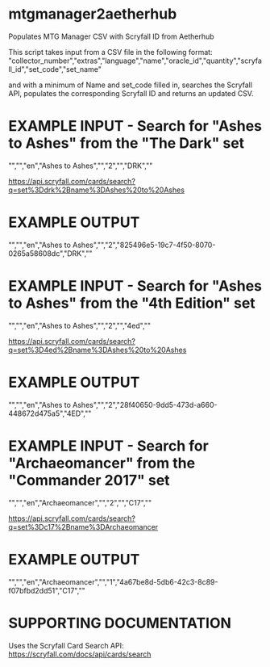 # mtgmanager2aetherhub
Populates MTG Manager CSV with Scryfall ID from Aetherhub

This script takes input from a CSV file in the following format:
"collector_number","extras","language","name","oracle_id","quantity","scryfall_id","set_code","set_name"

and with a minimum of Name and set_code filled in, searches the Scryfall API, populates the corresponding Scryfall ID and returns an updated CSV.

# EXAMPLE INPUT - Search for "Ashes to Ashes" from the "The Dark" set
"","","en","Ashes to Ashes","","2","","DRK",""

https://api.scryfall.com/cards/search?q=set%3Ddrk%2Bname%3DAshes%20to%20Ashes

# EXAMPLE OUTPUT
"","","en","Ashes to Ashes","","2","825496e5-19c7-4f50-8070-0265a58608dc","DRK",""

# EXAMPLE INPUT - Search for "Ashes to Ashes" from the "4th Edition" set
"","","en","Ashes to Ashes","","2","","4ed",""

https://api.scryfall.com/cards/search?q=set%3D4ed%2Bname%3DAshes%20to%20Ashes

# EXAMPLE OUTPUT
"","","en","Ashes to Ashes","","2","28f40650-9dd5-473d-a660-448672d475a5","4ED",""


# EXAMPLE INPUT - Search for "Archaeomancer" from the "Commander 2017" set
"","","en","Archaeomancer","","2","","C17",""

https://api.scryfall.com/cards/search?q=set%3Dc17%2Bname%3DArchaeomancer

# EXAMPLE OUTPUT
"","","en","Archaeomancer","","1","4a67be8d-5db6-42c3-8c89-f07bfbd2dd51","C17",""

# SUPPORTING DOCUMENTATION
Uses the Scryfall Card Search API:
https://scryfall.com/docs/api/cards/search
